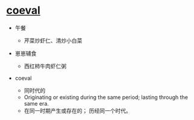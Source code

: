 # [coeval](https://github.com/jiemaoli/gitblog/issues/43)

- 午餐
   - 芹菜炒虾仁、清炒小白菜

- 崽崽辅食
   - 西红柿牛肉虾仁粥

- coeval
   - 同时代的
   - Originating or existing during the same period; lasting through the same era.
   - 在同一时期产生或存在的； 历经同一个时代。
